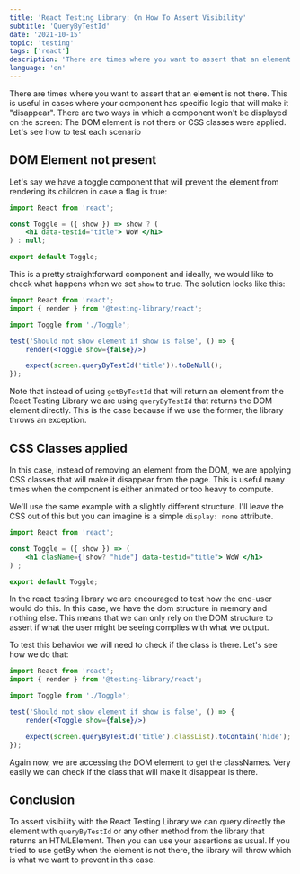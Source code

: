 ```yaml
---
title: 'React Testing Library: On How To Assert Visibility'
subtitle: 'QueryByTestId'
date: '2021-10-15'
topic: 'testing'
tags: ['react']
description: 'There are times where you want to assert that an element is not there. This is useful in cases where your component has specific logic that will make it "disappear".'
language: 'en'
---
```


There are times where you want to assert that an element is not there. This is useful in cases where your component has specific logic that will make it "disappear".  There are two ways in which a component won't be displayed on the screen: The DOM element is not there or CSS classes were applied. Let's see how to test each scenario

## DOM Element not present

Let's say we have a toggle component that will prevent the element from rendering its children in case a flag is true:

```jsx
import React from 'react';

const Toggle = ({ show }) => show ? (
    <h1 data-testid="title"> WoW </h1>
) : null;

export default Toggle;
```

This is a pretty straightforward component and ideally, we would like to check what happens when we set `show` to true. The solution looks like this:

```jsx
import React from 'react';
import { render } from '@testing-library/react';

import Toggle from './Toggle';

test('Should not show element if show is false', () => {
    render(<Toggle show={false}/>)

    expect(screen.queryByTestId('title')).toBeNull();
});
```

Note that instead of using `getByTestId` that will return an element from the React Testing Library we are using `queryByTestId` that returns the DOM element directly. This is the case because if we use the former, the library throws an exception.

## CSS Classes applied

In this case, instead of removing an element from the DOM, we are applying CSS classes that will make it disappear from the page. This is useful many times when the component is either animated or too heavy to compute.

We'll use the same example with a slightly different structure. I'll leave the CSS out of this but you can imagine is a simple `display: none` attribute.

```jsx
import React from 'react';

const Toggle = ({ show }) => (
    <h1 clasName={!show? "hide"} data-testid="title"> WoW </h1>
) ;

export default Toggle;
```

In the react testing library we are encouraged to test how the end-user would do this. In this case, we have the dom structure in memory and nothing else. This means that we can only rely on the DOM structure to assert if what the user might be seeing complies with what we output.

To test this behavior we will need to check if the class is there. Let's see how we do that:

```jsx
import React from 'react';
import { render } from '@testing-library/react';

import Toggle from './Toggle';

test('Should not show element if show is false', () => {
    render(<Toggle show={false}/>)

    expect(screen.queryByTestId('title').classList).toContain('hide');
});
```

Again now, we are accessing the DOM element to get the classNames. Very easily we can check if the class that will make it disappear is there.

## Conclusion

To assert visibility with the React Testing Library we can query directly the element with `queryByTestId` or any other method from the library that returns an HTMLElement. Then you can use your assertions as usual. If you tried to use getBy when the element is not there, the library will throw which is what we want to prevent in this case.
